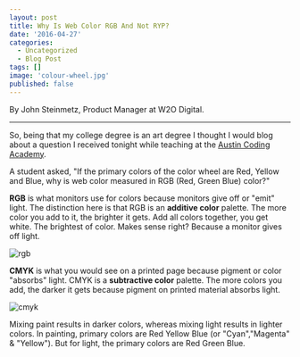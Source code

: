 ```yaml
---
layout: post
title: Why Is Web Color RGB And Not RYP?
date: '2016-04-27'
categories:
  - Uncategorized
  - Blog Post
tags: []
image: 'colour-wheel.jpg'
published: false
---
```




By John Steinmetz, Product Manager at W2O Digital.

--------------------------------------------------------------------------------

So, being that my college degree is an art degree I thought I would blog about a question I received tonight while teaching at the [Austin Coding Academy](//www.austincodingacademy.com/).

A student asked, "If the primary colors of the color wheel are Red, Yellow and Blue, why is web color measured in RGB (Red, Green Blue) color?"

**RGB** is what monitors use for colors because monitors give off or "emit" light. The distinction here is that RGB is an **additive color** palette. The more color you add to it, the brighter it gets. Add all colors together, you get white. The brightest of color. Makes sense right? Because a monitor gives off light.

<!-- DEAD LINK -->
![rgb](//www.austincodingacademy.com/wp-content/uploads/2016/04/rgb.jpg)



**CMYK** is what you would see on a printed page because pigment or color "absorbs" light. CMYK is a **subtractive color** palette. The more colors you add, the darker it gets because pigment on printed material absorbs light.
<!-- DEAD LINK -->
![cmyk](//www.austincodingacademy.com/wp-content/uploads/2016/04/cmyk.jpg)

Mixing paint results in darker colors, whereas mixing light results in lighter colors. In painting, primary colors are Red Yellow Blue (or "Cyan","Magenta" & "Yellow"). But for light, the primary colors are Red Green Blue.

